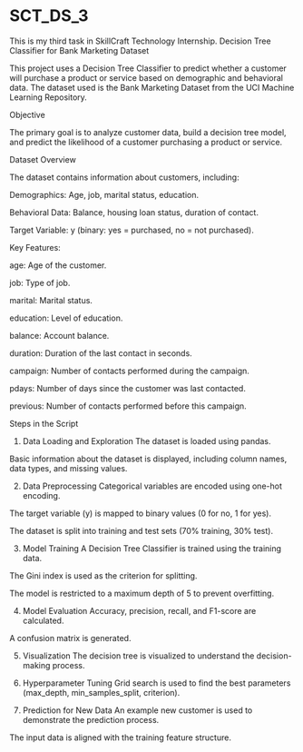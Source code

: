 
# SCT_DS_3
This is my third task in SkillCraft Technology Internship. Decision Tree Classifier for Bank Marketing Dataset

This project uses a Decision Tree Classifier to predict whether a customer will purchase a product or service based on demographic and behavioral data. The dataset used is the Bank Marketing Dataset from the UCI Machine Learning Repository.

Objective

The primary goal is to analyze customer data, build a decision tree model, and predict the likelihood of a customer purchasing a product or service.

Dataset Overview

The dataset contains information about customers, including:

Demographics: Age, job, marital status, education.

Behavioral Data: Balance, housing loan status, duration of contact.

Target Variable: y (binary: yes = purchased, no = not purchased).

Key Features:

age: Age of the customer.

job: Type of job.

marital: Marital status.

education: Level of education.

balance: Account balance.

duration: Duration of the last contact in seconds.

campaign: Number of contacts performed during the campaign.

pdays: Number of days since the customer was last contacted.

previous: Number of contacts performed before this campaign.

Steps in the Script

1. Data Loading and Exploration
The dataset is loaded using pandas.

Basic information about the dataset is displayed, including column names, data types, and missing values.

2. Data Preprocessing
Categorical variables are encoded using one-hot encoding.

The target variable (y) is mapped to binary values (0 for no, 1 for yes).

The dataset is split into training and test sets (70% training, 30% test).

3. Model Training
A Decision Tree Classifier is trained using the training data.

The Gini index is used as the criterion for splitting.

The model is restricted to a maximum depth of 5 to prevent overfitting.

4. Model Evaluation
Accuracy, precision, recall, and F1-score are calculated.

A confusion matrix is generated.

5. Visualization
The decision tree is visualized to understand the decision-making process.

6. Hyperparameter Tuning
Grid search is used to find the best parameters (max_depth, min_samples_split, criterion).

7. Prediction for New Data
An example new customer is used to demonstrate the prediction process.

The input data is aligned with the training feature structure.

